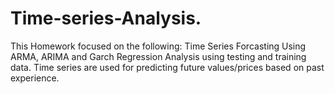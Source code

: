 # Time-series-Analysis.
This Homework focused on the following: 
Time Series Forcasting Using ARMA, ARIMA and Garch
Regression Analysis using testing and training data.
Time series are used for predicting future values/prices based on past experience.
